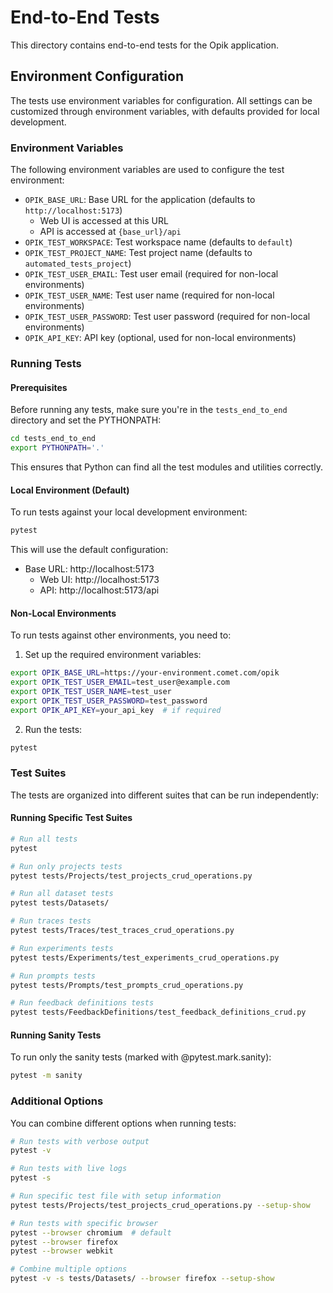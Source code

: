 # End-to-End Tests

This directory contains end-to-end tests for the Opik application.

## Environment Configuration

The tests use environment variables for configuration. All settings can be customized through environment variables, with defaults provided for local development.

### Environment Variables

The following environment variables are used to configure the test environment:

- `OPIK_BASE_URL`: Base URL for the application (defaults to `http://localhost:5173`)
  - Web UI is accessed at this URL
  - API is accessed at `{base_url}/api`
- `OPIK_TEST_WORKSPACE`: Test workspace name (defaults to `default`)
- `OPIK_TEST_PROJECT_NAME`: Test project name (defaults to `automated_tests_project`)
- `OPIK_TEST_USER_EMAIL`: Test user email (required for non-local environments)
- `OPIK_TEST_USER_NAME`: Test user name (required for non-local environments)
- `OPIK_TEST_USER_PASSWORD`: Test user password (required for non-local environments)
- `OPIK_API_KEY`: API key (optional, used for non-local environments)

### Running Tests

#### Prerequisites

Before running any tests, make sure you're in the `tests_end_to_end` directory and set the PYTHONPATH:

```bash
cd tests_end_to_end
export PYTHONPATH='.'
```

This ensures that Python can find all the test modules and utilities correctly.

#### Local Environment (Default)

To run tests against your local development environment:

```bash
pytest
```

This will use the default configuration:
- Base URL: http://localhost:5173
  - Web UI: http://localhost:5173
  - API: http://localhost:5173/api

#### Non-Local Environments

To run tests against other environments, you need to:

1. Set up the required environment variables:

```bash
export OPIK_BASE_URL=https://your-environment.comet.com/opik
export OPIK_TEST_USER_EMAIL=test_user@example.com
export OPIK_TEST_USER_NAME=test_user
export OPIK_TEST_USER_PASSWORD=test_password
export OPIK_API_KEY=your_api_key  # if required
```

2. Run the tests:

```bash
pytest
```

### Test Suites

The tests are organized into different suites that can be run independently:

#### Running Specific Test Suites

```bash
# Run all tests
pytest

# Run only projects tests
pytest tests/Projects/test_projects_crud_operations.py

# Run all dataset tests
pytest tests/Datasets/

# Run traces tests
pytest tests/Traces/test_traces_crud_operations.py

# Run experiments tests
pytest tests/Experiments/test_experiments_crud_operations.py

# Run prompts tests
pytest tests/Prompts/test_prompts_crud_operations.py

# Run feedback definitions tests
pytest tests/FeedbackDefinitions/test_feedback_definitions_crud.py
```

#### Running Sanity Tests

To run only the sanity tests (marked with @pytest.mark.sanity):

```bash
pytest -m sanity
```

### Additional Options

You can combine different options when running tests:

```bash
# Run tests with verbose output
pytest -v

# Run tests with live logs
pytest -s

# Run specific test file with setup information
pytest tests/Projects/test_projects_crud_operations.py --setup-show

# Run tests with specific browser
pytest --browser chromium  # default
pytest --browser firefox
pytest --browser webkit

# Combine multiple options
pytest -v -s tests/Datasets/ --browser firefox --setup-show
